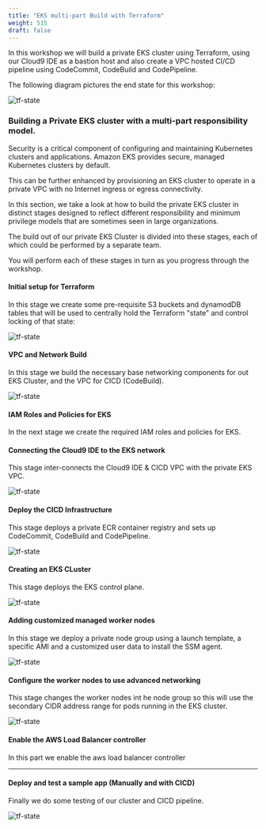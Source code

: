 ```yaml
---
title: "EKS multi-part Build with Terraform"
weight: 515
draft: false
---
```



In this workshop we will build a private EKS cluster using Terraform, using our Cloud9 IDE as a bastion host and also create a VPC hosted CI/CD pipeline using CodeCommit, CodeBuild and CodePipeline.

The following diagram pictures the end state for this workshop:

![tf-state](/images/andyt/master-scenario.png)



### Building a Private EKS cluster with a multi-part responsibility model.

Security is a critical component of configuring and maintaining Kubernetes clusters and applications. Amazon EKS provides secure, managed Kubernetes clusters by default. 

This can be further enhanced by provisioning an EKS cluster to operate in a private VPC with no Internet ingress or egress connectivity.

In this section, we take a look at how to build the private EKS cluster in distinct stages designed to reflect different responsibility and minimum privilege models that are sometimes seen in large organizations.


The build out of our private EKS Cluster is divided into these stages, each of which could be performed by a separate team.

You will perform each of these stages in turn as you progress through the workshop.

#### Initial setup for Terraform

In this stage we create some pre-requisite S3 buckets and dynamodDB tables that will be used to centrally hold the Terraform "state" and control locking of that state:

![tf-state](/images/andyt/tf-state-aws.jpg)

#### VPC and Network Build

In this stage we build the necessary base networking components for out EKS Cluster, and the VPC for CICD (CodeBuild).

![tf-state](/images/andyt/vpc3.png)

#### IAM Roles and Policies for EKS

In the next stage we create the required IAM roles and policies for EKS.

#### Connecting the Cloud9 IDE to the EKS network

This stage inter-connects the Cloud9 IDE & CICD VPC with the private EKS VPC. 

![tf-state](/images/andyt/c9net-build.png)


#### Deploy the CICD Infrastructure

This stage deploys a private ECR container registry and sets up CodeCommit, CodeBuild and CodePipeline.

![tf-state](/images/andyt/cicd-build.png)

#### Creating an EKS CLuster

This stage deploys the EKS control plane.

![tf-state](/images/andyt/cluster-build.jpg)

#### Adding customized managed worker nodes

In this stage we deploy a private node group using a launch template, a specific AMI and a customized user data to install the SSM agent.

![tf-state](/images/andyt/nodeg-build.jpg)

#### Configure the worker nodes to use advanced networking

This stage changes the worker nodes int he node group so this will use the secondary CIDR address range for pods running in the EKS cluster.

![tf-state](/images/andyt/adv-net-nodes.png)

#### Enable the AWS Load Balancer controller

In this part we enable the aws load balancer controller 

----

#### Deploy and test a sample app (Manually and with CICD)

Finally we do some testing of our cluster and CICD pipeline.

![tf-state](/images/andyt/cicd-app.png)
